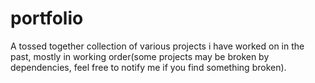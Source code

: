 # portfolio
A tossed together collection of various projects i have worked on in the past, mostly in working order(some projects may be broken by dependencies, feel free to notify me if you find something broken).
